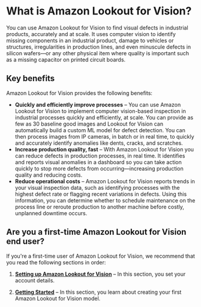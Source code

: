 # What is Amazon Lookout for Vision?<a name="what-is"></a>

You can use Amazon Lookout for Vision to find visual defects in industrial products, accurately and at scale\. It uses computer vision to identify missing components in an industrial product, damage to vehicles or structures, irregularities in production lines, and even minuscule defects in silicon wafers—or any other physical item where quality is important such as a missing capacitor on printed circuit boards\.

## Key benefits<a name="key-benefits"></a>

Amazon Lookout for Vision provides the following benefits:
+ **Quickly and efficiently improve processes** – You can use Amazon Lookout for Vision to implement computer vision\-based inspection in industrial processes quickly and efficiently, at scale\. You can provide as few as 30 baseline good images and Lookout for Vision can automatically build a custom ML model for defect detection\. You can then process images from IP cameras, in batch or in real time, to quickly and accurately identify anomalies like dents, cracks, and scratches\. 
+ **Increase production quality, fast** – With Amazon Lookout for Vision you can reduce defects in production processes, in real time\. It identifies and reports visual anomalies in a dashboard so you can take action quickly to stop more defects from occurring—increasing production quality and reducing costs\.
+ **Reduce operational costs** – Amazon Lookout for Vision reports trends in your visual inspection data, such as identifying processes with the highest defect rate or flagging recent variations in defects\. Using this information, you can determine whether to schedule maintenance on the process line or reroute production to another machine before costly, unplanned downtime occurs\. 

## Are you a first\-time Amazon Lookout for Vision end user?<a name="first-time-user"></a>

If you're a first\-time user of Amazon Lookout for Vision, we recommend that you read the following sections in order:

1. **[Setting up Amazon Lookout for Vision](su-set-up.md)** – In this section, you set your account details\.

1. **[Getting Started](getting-started.md)** – In this section, you learn about creating your first Amazon Lookout for Vision model\.